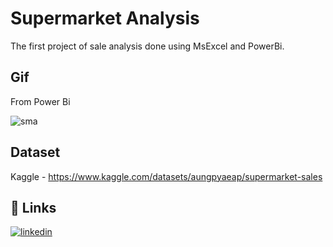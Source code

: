 
# Supermarket Analysis 

The first project of sale analysis done using MsExcel and PowerBi.
 

## Gif

From Power Bi

![sma](https://user-images.githubusercontent.com/95925716/179451383-c22a5c8d-dc60-4f45-a0fb-b57abde7332d.gif)

## Dataset
Kaggle - https://www.kaggle.com/datasets/aungpyaeap/supermarket-sales
## 🔗 Links
[![linkedin](https://img.shields.io/badge/linkedin-0A66C2?style=for-the-badge&logo=linkedin&logoColor=white)](https://www.linkedin.com/in/madrasiharish)


